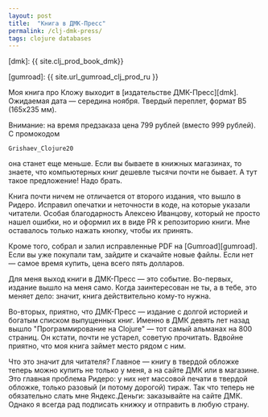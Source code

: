 ```yaml
---
layout: post
title:  "Книга в ДМК-Пресс"
permalink: /clj-dmk-press/
tags: clojure databases
---
```


[dmk]: {{ site.clj_prod_book_dmk}}

[gumroad]: {{ site.url_gumroad_clj_prod_ru }}

Моя книга про Кложу выходит в [издательстве ДМК-Пресс][dmk]. Ожидаемая дата —
середина ноября. Твердый переплет, формат B5 (165x235 мм).

Внимание: на время предзаказа цена 799 рублей (вместо 999 рублей). С промокодом

~~~
Grishaev_Clojure20
~~~

она станет еще меньше. Если вы бываете в книжных магазинах, то знаете, что
компьютерных книг дешевле тысячи почти не бывает. А тут такое предложение! Надо
брать.

Книга почти ничем не отличается от второго издания, что вышло в Ридеро. Исправил
опечатки и неточности в коде, на которые указали читатели. Особая благодарность
Алексею Иванцову, который не просто нашел ошибки, но и оформил их в виде PR к
репозиторию книги. Мне оставалось только нажать кнопку, чтобы их принять.

Кроме того, собрал и залил исправленные PDF на [Gumroad][gumroad]. Если вы уже
покупали там, зайдите и скачайте новые файлы. Если нет — самое время купить,
цена всего пять долларов.

Для меня выход книги в ДМК-Пресс — это событие. Во-первых, издание вышло на меня
само. Когда заинтересован не ты, а в тебе, это меняет дело: значит, книга
действительно кому-то нужна.

Во-вторых, приятно, что ДМК-Пресс — издание с долгой историей и богатым списком
выпущенных книг. Именно в ДМК девять лет назад вышло "Программирование на
Clojure" — тот самый альманах на 800 страниц. Он кстати, почти не устарел,
советую прочитать. Вдвойне приятно, что моя книга займет место рядом с ним.

Что это значит для читателя? Главное — книгу в твердой обложке теперь можно
купить не только у меня, а на сайте ДМК или в магазине. Это главная проблема
Ридеро: у них нет массовой печати в твердой обложке, только разовый (и потому
дорогой) тираж. Так что теперь не обязательно слать мне Яндекс.Деньги:
заказывайте на сайте ДМК. Однако я всегда рад подписать книжку и отправить в
любую страну.
